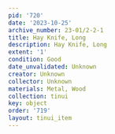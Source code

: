 ```yaml
---
pid: '720'
date: '2023-10-25'
archive_number: 23-01/2-2-1
title: Hay Knife, Long
description: Hay Knife, Long
extent: '1'
condition: Good
date_unvalidated: Unknown
creator: Unknown
collector: Unknown
materials: Metal, Wood
collection: tinui
key: object
order: '719'
layout: tinui_item
---
```

